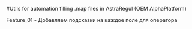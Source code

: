 #Utils for automation filling .map files in AstraRegul (OEM AlphaPlatform)

Feature_01 - Добавляем подсказки на каждое поле для оператора 
